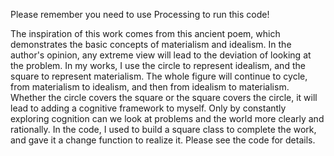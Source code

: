 Please remember you need to use Processing to run this code!

The inspiration of this work comes from this ancient poem, which demonstrates the basic concepts of materialism and idealism. 
In the author's opinion, any extreme view will lead to the deviation of looking at the problem. 
In my works, I use the circle to represent idealism, and the square to represent materialism. 
The whole figure will continue to cycle, from materialism to idealism, and then from idealism to materialism.
Whether the circle covers the square or the square covers the circle, it will lead to adding a cognitive framework to myself. 
Only by constantly exploring cognition can we look at problems and the world more clearly and rationally.
In the code, I used to build a square class to complete the work, and gave it a change function to realize it. Please see the code for details.
